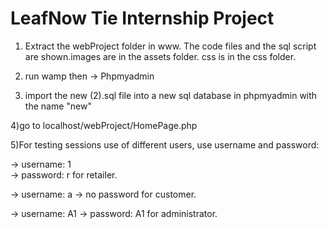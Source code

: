 # LeafNow Tie Internship Project

1) Extract the webProject folder in www. The code files and the sql script are shown.images are in the assets folder. css is in the css folder.

2) run wamp then -> Phpmyadmin 

3) import the new (2).sql file into a new sql database in phpmyadmin with the name "new"

4)go to localhost/webProject/HomePage.php

5)For testing sessions use of different users, use username and password:

   -> username: 1        
   -> password: r   for retailer.
   
   -> username: a
   -> no password   for customer.
   
   -> username: A1
   -> password: A1  for administrator.
